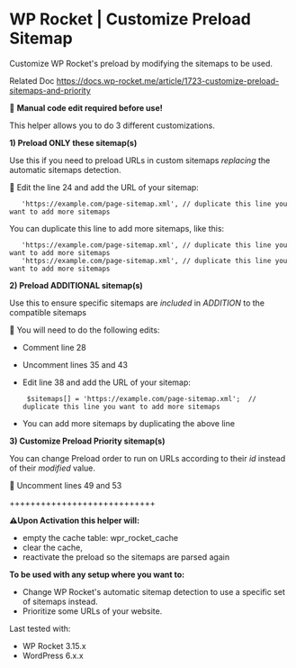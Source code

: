 # WP Rocket | Customize Preload Sitemap 

Customize WP Rocket's preload by modifying the sitemaps to be used.

Related Doc https://docs.wp-rocket.me/article/1723-customize-preload-sitemaps-and-priority

📝  **Manual code edit required before use!**

This helper allows you to do 3 different customizations. 


**1)  Preload ONLY these sitemap(s)**

Use this if you need to preload URLs in custom sitemaps *replacing* the automatic sitemaps detection.



📝  Edit the line 24 and add the URL of your sitemap:

       'https://example.com/page-sitemap.xml', // duplicate this line you want to add more sitemaps

You can duplicate this line to add more sitemaps, like this: 

       'https://example.com/page-sitemap.xml', // duplicate this line you want to add more sitemaps
       'https://example.com/page-sitemap.xml', // duplicate this line you want to add more sitemaps


 **2) Preload ADDITIONAL sitemap(s)**
 
 Use this to ensure specific sitemaps are *included* in *ADDITION* to the compatible sitemaps

📝  You will need to do the following edits:
	
- Comment line 28
- Uncomment lines 35 and 43
- Edit line 38  and add the URL of your sitemap:

       $sitemaps[] = 'https://example.com/page-sitemap.xml';  // duplicate this line you want to add more sitemaps
    
 - You can  add more sitemaps by duplicating the above line


 **3) Customize Preload Priority sitemap(s)**
 
 You can change Preload order to run on URLs according to their *id* instead of their *modified* value.
 
📝  Uncomment lines 49 and 53

++++++++++++++++++++++++++++

**⚠️Upon Activation this helper will:**
- empty the cache table: wpr_rocket_cache
- clear the cache, 
- reactivate the preload so the sitemaps are parsed again


**To be used with any setup where you want to:**
- Change WP Rocket's automatic sitemap detection to use a specific set of sitemaps instead.
- Prioritize some URLs of your website. 

Last tested with:
* WP Rocket 3.15.x
* WordPress 6.x.x
